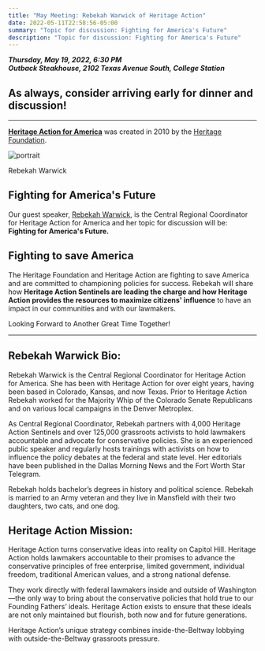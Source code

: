 ```yaml
---
title: "May Meeting: Rebekah Warwick of Heritage Action"
date: 2022-05-11T22:58:56-05:00
summary: "Topic for discussion: Fighting for America's Future"
description: "Topic for discussion: Fighting for America's Future"
---
```


**_Thursday, May 19, 2022, 6:30 PM_**  
**_<strong><span class="hilite">Outback Steakhouse</span></strong>, 2102 Texas Avenue South, College Station_**

## As always, consider arriving early for dinner and discussion!

---

**[Heritage Action for America](https://heritageaction.com/)** was created in 2010 by the [Heritage Foundation](https://www.heritage.org/).  

<div class="align-right" style="width:30%;">
<img src="/img/RebekahWarwick.png" alt="portrait">  
<p>Rebekah Warwick</p>
</div>

## Fighting for America's Future

Our guest speaker, [Rebekah Warwick](#bio), is the Central Regional Coordinator for Heritage Action for America and her topic for discussion will be:
**Fighting for America's Future.**  

## Fighting to save America

The Heritage Foundation and Heritage Action are fighting to save America and are committed to championing policies for success. Rebekah will share how **Heritage Action Sentinels are leading the charge and how Heritage Action provides the resources to maximize citizens' influence** to have an impact in our communities and with our lawmakers.  

Looking Forward to Another Great Time Together!  

---

<a name="bio" id="bio"></a>

## Rebekah Warwick Bio:

Rebekah Warwick is the Central Regional Coordinator for Heritage Action for America. 
She has been with Heritage Action for over eight years, having been based in Colorado, Kansas, and now Texas. Prior to Heritage Action Rebekah worked for the Majority Whip of the Colorado Senate Republicans and on various local campaigns in the Denver Metroplex.  

As Central Regional Coordinator, Rebekah partners with 4,000 Heritage Action Sentinels and over 125,000 grassroots activists to hold lawmakers accountable and advocate for conservative policies. She is an experienced public speaker and regularly hosts trainings with activists on how to influence the policy debates at the federal and state level. Her editorials have been published in the Dallas Morning News and the Fort Worth Star Telegram.  

Rebekah holds bachelor’s degrees in history and political science. Rebekah is married to an Army veteran and they live in Mansfield with their two daughters, two cats, and one dog.  

## Heritage Action Mission:

Heritage Action turns conservative ideas into reality on Capitol Hill. Heritage Action holds lawmakers accountable to their promises to advance the conservative principles of free enterprise, limited government, individual freedom, traditional American values, and a strong national defense.  

They work directly with federal lawmakers inside and outside of Washington—the only way to bring about the conservative policies that hold true to our Founding Fathers’ ideals. Heritage Action exists to ensure that these ideals are not only maintained but flourish, both now and for future generations.  

Heritage Action’s unique strategy combines inside-the-Beltway lobbying with outside-the-Beltway grassroots pressure.  
